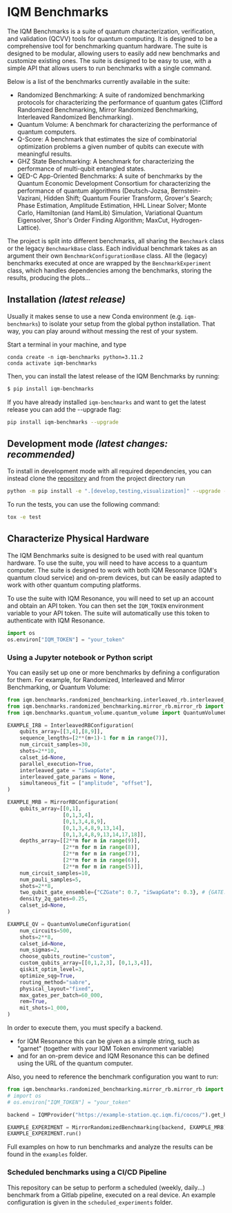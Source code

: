 # IQM Benchmarks

The IQM Benchmarks is a suite of quantum characterization, verification, and validation (QCVV) tools for quantum computing. It is designed to be a comprehensive tool for benchmarking quantum hardware. The suite is designed to be modular, allowing users to easily add new benchmarks and customize existing ones. The suite is designed to be easy to use, with a simple API that allows users to run benchmarks with a single command.


Below is a list of the benchmarks currently available in the suite:
* Randomized Benchmarking: A suite of randomized benchmarking protocols for characterizing the performance of quantum gates (Clifford Randomized Benchmarking, Mirror Randomized Benchmarking, Interleaved Randomized Benchmarking).
* Quantum Volume: A benchmark for characterizing the performance of quantum computers.
* Q-Score: A benchmark that estimates the size of combinatorial optimization problems a given number of qubits can execute with meaningful results.
* GHZ State Benchmarking: A benchmark for characterizing the performance of multi-qubit entangled states.
* QED-C App-Oriented Benchmarks: A suite of benchmarks by the Quantum Economic Development Consortium for characterizing the performance of quantum algorithms (Deutsch-Jozsa, Bernstein-Vazirani, Hidden Shift; Quantum Fourier Transform, Grover's Search; Phase Estimation, Amplitude Estimation, HHL Linear Solver; Monte Carlo, Hamiltonian (and HamLib) Simulation, Variational Quantum Eigensolver, Shor's Order Finding Algorithm; MaxCut, Hydrogen-Lattice).

The project is split into different benchmarks, all sharing the `Benchmark` class or the legacy `BenchmarkBase` class. Each individual benchmark takes as an argument their own `BenchmarkConfigurationBase` class. All the (legacy) benchmarks executed at once are wrapped by the `BenchmarkExperiment` class, which handles dependencies among the benchmarks, storing the results, producing the plots...



## Installation _(latest release)_

Usually it makes sense to use a new Conda environment (e.g. ``iqm-benchmarks``) to isolate your setup from the global python installation. That way, you can play around without messing the rest of your system.

Start a terminal in your machine, and type

````
conda create -n iqm-benchmarks python=3.11.2
conda activate iqm-benchmarks
````

Then, you can install the latest release of the IQM Benchmarks by running:
```bash
$ pip install iqm-benchmarks
```

If you have already installed `iqm-benchmarks` and want to get the latest release you can add the --upgrade flag:

```bash
pip install iqm-benchmarks --upgrade
```

## Development mode _(latest changes: recommended)_

To install in development mode with all required dependencies, you can instead clone the [repository](https://www.github.com/iqm-finland/iqm-benchmarks) and from the project directory run

```bash
python -m pip install -e ".[develop,testing,visualization]" --upgrade --upgrade-strategy=eager
```

To run the tests, you can use the following command:

```bash
tox -e test
```

## Characterize Physical Hardware

The IQM Benchmarks suite is designed to be used with real quantum hardware. To use the suite, you will need to have access to a quantum computer. The suite is designed to work with both IQM Resonance (IQM's quantum cloud service) and on-prem devices, but can be easily adapted to work with other quantum computing platforms.

To use the suite with IQM Resonance, you will need to set up an account and obtain an API token. You can then set the `IQM_TOKEN` environment variable to your API token. The suite will automatically use this token to authenticate with IQM Resonance.

```python
import os
os.environ["IQM_TOKEN"] = "your_token"
```

### Using a Jupyter notebook or Python script

You can easily set up one or more benchmarks by defining a configuration for them. For example, for Randomized, Interleaved and Mirror Benchmarking, or Quantum Volume:

```python
from iqm.benchmarks.randomized_benchmarking.interleaved_rb.interleaved_rb import InterleavedRBConfiguration
from iqm.benchmarks.randomized_benchmarking.mirror_rb.mirror_rb import MirrorRBConfiguration
from iqm.benchmarks.quantum_volume.quantum_volume import QuantumVolumeConfiguration

EXAMPLE_IRB = InterleavedRBConfiguration(
    qubits_array=[[3,4],[8,9]],
    sequence_lengths=[2**(m+1)-1 for m in range(7)],
    num_circuit_samples=30,
    shots=2**10,
    calset_id=None,
    parallel_execution=True,
    interleaved_gate = "iSwapGate",
    interleaved_gate_params = None,
    simultaneous_fit = ["amplitude", "offset"],
)

EXAMPLE_MRB = MirrorRBConfiguration(
    qubits_array=[[0,1],
                  [0,1,3,4],
                  [0,1,3,4,8,9],
                  [0,1,3,4,8,9,13,14],
                  [0,1,3,4,8,9,13,14,17,18]],
    depths_array=[[2**m for m in range(9)],
                  [2**m for m in range(8)],
                  [2**m for m in range(7)],
                  [2**m for m in range(6)],
                  [2**m for m in range(5)]],
    num_circuit_samples=10,
    num_pauli_samples=5,
    shots=2**8,
    two_qubit_gate_ensemble={"CZGate": 0.7, "iSwapGate": 0.3}, # {GATE: PROBABILITY}
    density_2q_gates=0.25,
    calset_id=None,
)

EXAMPLE_QV = QuantumVolumeConfiguration(
    num_circuits=500,
    shots=2**8,
    calset_id=None,
    num_sigmas=2,
    choose_qubits_routine="custom",
    custom_qubits_array=[[0,1,2,3], [0,1,3,4]],
    qiskit_optim_level=3,
    optimize_sqg=True,
    routing_method="sabre",
    physical_layout="fixed",
    max_gates_per_batch=60_000,
    rem=True,
    mit_shots=1_000,
)
```

In order to execute them, you must specify a backend.
* for IQM Resonance this can be given as a simple string, such as "garnet" (together with your IQM Token environment variable)
* and for an on-prem device and IQM Resonance this can be defined using the URL of the quantum computer.

Also, you need to reference the benchmark configuration you want to run:

```python
from iqm.benchmarks.randomized_benchmarking.mirror_rb.mirror_rb import *
# import os
# os.environ["IQM_TOKEN"] = "your_token"

backend = IQMProvider("https://example-station.qc.iqm.fi/cocos/").get_backend()

EXAMPLE_EXPERIMENT = MirrorRandomizedBenchmarking(backend, EXAMPLE_MRB)
EXAMPLE_EXPERIMENT.run()
```

Full examples on how to run benchmarks and analyze the results can be found in the `examples` folder.

### Scheduled benchmarks using a CI/CD Pipeline

This repository can be setup to perform a scheduled (weekly, daily...) benchmark from a Gitlab pipeline, executed on a real device. An example configuration is given in the `scheduled_experiments` folder.
